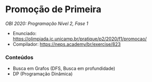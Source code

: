 # Promoção de Primeira
*OBI 2020: Programação Nível 2, Fase 1*

- Enunciado: https://olimpiada.ic.unicamp.br/pratique/p2/2020/f1/promocao/
- Compilador: https://neps.academy/br/exercise/823

### Conteúdos
- Busca em Grafos (DFS, Busca em profundidade)
- DP (Programação Dinâmica)